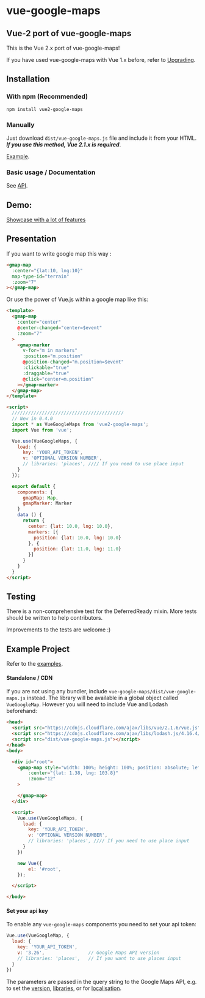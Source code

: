 # vue-google-maps

## Vue-2 port of vue-google-maps

This is the Vue 2.x port of vue-google-maps!

If you have used vue-google-maps with Vue 1.x before, refer to [Upgrading](UPGRADING.md).

## Installation

### With npm (Recommended)

```
npm install vue2-google-maps
```

### Manually

Just download `dist/vue-google-maps.js` file and include it from your HTML.
***If you use this method, Vue 2.1.x is required***.

[Example](http://xkjyeah.github.io/vue-google-maps/overlay.html).

### Basic usage / Documentation

See [API](API.md).

## Demo:

[Showcase with a lot of features](http://xkjyeah.github.io/vue-google-maps/)

## Presentation

If you want to write google map this way :

```html
<gmap-map
  :center="{lat:10, lng:10}"
  map-type-id="terrain"
  :zoom="7"
></gmap-map>
```

Or use the power of Vue.js within a google map like this:
```html
<template>
  <gmap-map
    :center="center"
    @center-changed="center=$event"
    :zoom="7"
  >
    <gmap-marker
      v-for="m in markers"
      :position="m.position"
      @position-changed="m.position=$event"
      :clickable="true"
      :draggable="true"
      @click="center=m.position"
    ></gmap-marker>
  </gmap-map>
</template>

<script>
  /////////////////////////////////////////
  // New in 0.4.0
  import * as VueGoogleMaps from 'vue2-google-maps';
  import Vue from 'vue';

  Vue.use(VueGoogleMaps, {
    load: {
      key: 'YOUR_API_TOKEN',
      v: 'OPTIONAL VERSION NUMBER',
      // libraries: 'places', //// If you need to use place input
    }
  });

  export default {
    components: {
      gmapMap: Map,
      gmapMarker: Marker
    }
    data () {
      return {
        center: {lat: 10.0, lng: 10.0},
        markers: [{
          position: {lat: 10.0, lng: 10.0}
        }, {
          position: {lat: 11.0, lng: 11.0}
        }]
      }
    }
  }
</script>
```

## Testing

There is a non-comprehensive test for the DeferredReady mixin. More tests
should be written to help contributors.

Improvements to the tests are welcome :)

## Example Project

Refer to the [examples](examples).

#### Standalone / CDN

If you are not using any bundler, include `vue-google-maps/dist/vue-google-maps.js`
instead.
The library will be available in a global object called `VueGoogleMap`.
However you will need to include Vue and Lodash beforehand:

```html
<head>
  <script src="https://cdnjs.cloudflare.com/ajax/libs/vue/2.1.6/vue.js"></script>
  <script src="https://cdnjs.cloudflare.com/ajax/libs/lodash.js/4.16.4/lodash.js"></script>
  <script src="dist/vue-google-maps.js"></script>
</head>
<body>

  <div id="root">
    <gmap-map style="width: 100%; height: 100%; position: absolute; left:0; top:0"
        :center="{lat: 1.38, lng: 103.8}"
        :zoom="12"
    >

    </gmap-map>
  </div>

  <script>
    Vue.use(VueGoogleMaps, {
      load: {
        key: 'YOUR_API_TOKEN',
        v: 'OPTIONAL VERSION NUMBER',
        // libraries: 'places', //// If you need to use place input
      }
    })

    new Vue({
        el: '#root',
    });

  </script>

</body>
```

#### Set your api key

To enable any `vue-google-maps` components you need to set your api token:

```javascript
Vue.use(VueGoogleMap, {
  load: {
    key: 'YOUR_API_TOKEN',
    v: '3.26',                // Google Maps API version
    // libraries: 'places',   // If you want to use places input
  }
})
```

The parameters are passed in the query string to the Google Maps API, e.g. to set the [version](https://developers.google.com/maps/documentation/javascript/versions#version-rollover-and-version-types),
[libraries](https://developers.google.com/maps/documentation/javascript/libraries),
or for [localisation](https://developers.google.com/maps/documentation/javascript/basics).
